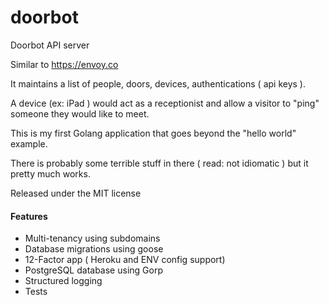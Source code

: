 # doorbot

Doorbot API server

Similar to https://envoy.co

It maintains a list of people, doors, devices, authentications ( api keys ).

A device (ex: iPad ) would act as a receptionist and allow a visitor to "ping" someone they would like to meet.

This is my first Golang application that goes beyond the "hello world" example.

There is probably some terrible stuff in there ( read: not idiomatic ) but it pretty much works.

Released under the MIT license

#### Features
- Multi-tenancy using subdomains
- Database migrations using goose
- 12-Factor app ( Heroku and ENV config support)
- PostgreSQL database using Gorp
- Structured logging
- Tests
